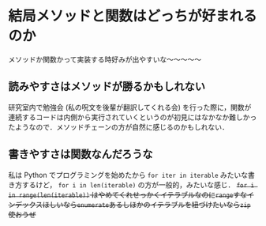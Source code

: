 # 結局メソッドと関数はどっちが好まれるのか

メソッドか関数かって実装する時好みが出やすいな〜〜〜〜〜

## 読みやすさはメソッドが勝るかもしれない

研究室内で勉強会 (私の呪文を後輩が翻訳してくれる会) を行った際に，関数が連続するコードは内側から実行されていくというのが初見にはなかなか難しかったようなので．メソッドチェーンの方が自然に感じるのかもしれない．

## 書きやすさは関数なんだろうな

私は Python でプログラミングを始めたから `for iter in iterable` みたいな書き方するけど， `for i in len(iterable)` の方が一般的，みたいな感じ． ~~`for i in range(len(iterable))` はやめてくれせっかくイテラブルなのに`range`すなインデックスほしいなら`enumerate`あるしほかのイテラブルを紐づけたいなら`zip`使おうぜ~~
